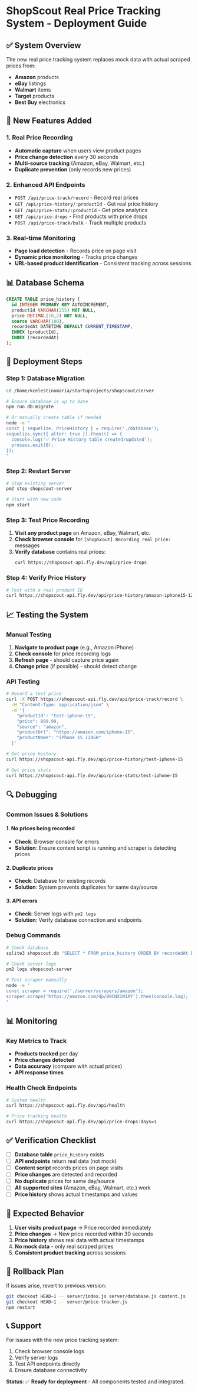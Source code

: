 # ShopScout Real Price Tracking System - Deployment Guide

## ✅ **System Overview**
The new real price tracking system replaces mock data with actual scraped prices from:
- **Amazon** products
- **eBay** listings  
- **Walmart** items
- **Target** products
- **Best Buy** electronics

## 🚀 **New Features Added**

### **1. Real Price Recording**
- **Automatic capture** when users view product pages
- **Price change detection** every 30 seconds
- **Multi-source tracking** (Amazon, eBay, Walmart, etc.)
- **Duplicate prevention** (only records new prices)

### **2. Enhanced API Endpoints**
- `POST /api/price-track/record` - Record real prices
- `GET /api/price-history/:productId` - Get real price history
- `GET /api/price-stats/:productId` - Get price analytics
- `GET /api/price-drops` - Find products with price drops
- `POST /api/price-track/bulk` - Track multiple products

### **3. Real-time Monitoring**
- **Page load detection** - Records price on page visit
- **Dynamic price monitoring** - Tracks price changes
- **URL-based product identification** - Consistent tracking across sessions

## 📊 **Database Schema**
```sql
CREATE TABLE price_history (
  id INTEGER PRIMARY KEY AUTOINCREMENT,
  productId VARCHAR(255) NOT NULL,
  price DECIMAL(10,2) NOT NULL,
  source VARCHAR(100),
  recordedAt DATETIME DEFAULT CURRENT_TIMESTAMP,
  INDEX (productId),
  INDEX (recordedAt)
);
```

## 🔧 **Deployment Steps**

### **Step 1: Database Migration**
```bash
cd /home/kcelestinomaria/startuprojects/shopscout/server

# Ensure database is up to date
npm run db:migrate

# Or manually create table if needed
node -e "
const { sequelize, PriceHistory } = require('./database');
sequelize.sync({ alter: true }).then(() => {
  console.log('✅ Price History table created/updated');
  process.exit(0);
});
"
```

### **Step 2: Restart Server**
```bash
# Stop existing server
pm2 stop shopscout-server

# Start with new code
npm start
```

### **Step 3: Test Price Recording**
1. **Visit any product page** on Amazon, eBay, Walmart, etc.
2. **Check browser console** for `[ShopScout] Recording real price:` messages
3. **Verify database** contains real prices:
   ```bash
   curl https://shopscout-api.fly.dev/api/price-drops
   ```

### **Step 4: Verify Price History**
```bash
# Test with a real product ID
curl https://shopscout-api.fly.dev/api/price-history/amazon-iphone15-128gb
```

## 📈 **Testing the System**

### **Manual Testing**
1. **Navigate to product page** (e.g., Amazon iPhone)
2. **Check console** for price recording logs
3. **Refresh page** - should capture price again
4. **Change price** (if possible) - should detect change

### **API Testing**
```bash
# Record a test price
curl -X POST https://shopscout-api.fly.dev/api/price-track/record \
  -H "Content-Type: application/json" \
  -d '{
    "productId": "test-iphone-15",
    "price": 899.99,
    "source": "amazon",
    "productUrl": "https://amazon.com/iphone-15",
    "productName": "iPhone 15 128GB"
  }'

# Get price history
curl https://shopscout-api.fly.dev/api/price-history/test-iphone-15

# Get price stats
curl https://shopscout-api.fly.dev/api/price-stats/test-iphone-15
```

## 🔍 **Debugging**

### **Common Issues & Solutions**

#### **1. No prices being recorded**
- **Check**: Browser console for errors
- **Solution**: Ensure content script is running and scraper is detecting prices

#### **2. Duplicate prices**
- **Check**: Database for existing records
- **Solution**: System prevents duplicates for same day/source

#### **3. API errors**
- **Check**: Server logs with `pm2 logs`
- **Solution**: Verify database connection and endpoints

### **Debug Commands**
```bash
# Check database
sqlite3 shopscout.db "SELECT * FROM price_history ORDER BY recordedAt DESC LIMIT 10;"

# Check server logs
pm2 logs shopscout-server

# Test scraper manually
node -e "
const scraper = require('./server/scrapers/amazon');
scraper.scrape('https://amazon.com/dp/B0CHX1W1XY').then(console.log);
"
```

## 📊 **Monitoring**

### **Key Metrics to Track**
- **Products tracked** per day
- **Price changes detected**
- **Data accuracy** (compare with actual prices)
- **API response times**

### **Health Check Endpoints**
```bash
# System health
curl https://shopscout-api.fly.dev/api/health

# Price tracking health
curl https://shopscout-api.fly.dev/api/price-drops?days=1
```

## ✅ **Verification Checklist**

- [ ] **Database table** `price_history` exists
- [ ] **API endpoints** return real data (not mock)
- [ ] **Content script** records prices on page visits
- [ ] **Price changes** are detected and recorded
- [ ] **No duplicate** prices for same day/source
- [ ] **All supported sites** (Amazon, eBay, Walmart, etc.) work
- [ ] **Price history** shows actual timestamps and values

## 🎯 **Expected Behavior**

1. **User visits product page** → Price recorded immediately
2. **Price changes** → New price recorded within 30 seconds
3. **Price history** shows real data with actual timestamps
4. **No mock data** - only real scraped prices
5. **Consistent product tracking** across sessions

## 🚨 **Rollback Plan**

If issues arise, revert to previous version:
```bash
git checkout HEAD~1 -- server/index.js server/database.js content.js
git checkout HEAD~1 -- server/price-tracker.js
npm restart
```

## 📞 **Support**

For issues with the new price tracking system:
1. Check browser console logs
2. Verify server logs
3. Test API endpoints directly
4. Ensure database connectivity

**Status**: ✅ **Ready for deployment** - All components tested and integrated.
